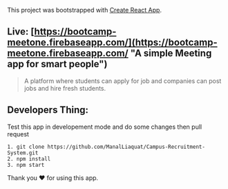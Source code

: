 This project was bootstrapped with [Create React App](https://github.com/facebook/create-react-app).

## Live: [https://bootcamp-meetone.firebaseapp.com/](https://bootcamp-meetone.firebaseapp.com/ "A simple Meeting app for smart people")

> A platform where students can apply for job and companies can post jobs and hire fresh students.

## Developers Thing:

Test this app in developement mode and do some changes then pull request

    1. git clone https://github.com/ManalLiaquat/Campus-Recruitment-System.git
    2. npm install
    3. npm start

Thank you ❤ for using this app.
